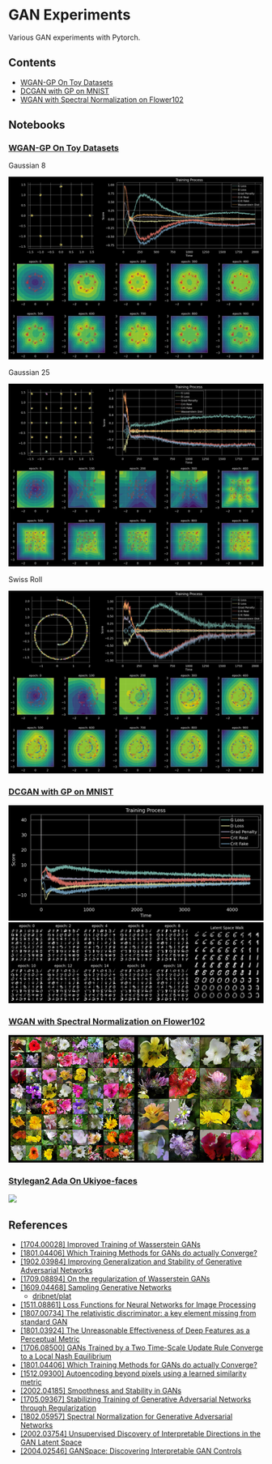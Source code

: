 # GAN Experiments

Various GAN experiments with Pytorch.

## Contents

* [WGAN-GP On Toy Datasets](#wgan-gp-on-toy-datasets)
* [DCGAN with GP on MNIST](#dcgan-with-gp-on-mnist)
* [WGAN with Spectral Normalization on Flower102](#wgan-with-spectral-normalization-on-flower102)

## Notebooks

### [WGAN-GP On Toy Datasets](notebooks/wgan_gp_toy.ipynb)

Gaussian 8

![](images/wgan_gp_gaussian_8.png)

Gaussian 25

![](images/wgan_gp_gaussian_25.png)

Swiss Roll

![](images/wgan_gp_swiss_roll.png)

### [DCGAN with GP on MNIST](notebooks/wgan_gp_mnist.ipynb)

![](images/wgan_gp_mnist_stats.png)
![](images/wgan_gp_mnist_results.png)

### [WGAN with Spectral Normalization on Flower102](notebooks/wgan_specnorm_flower102.ipynb)

![](images/wgan_specnorm_flower102.png)

### [Stylegan2 Ada On Ukiyoe-faces](notebooks/stylegan2_ada_ukiyoe_faces.ipynb)

![](images/stylegan2_ukiyoue_faces_interp.png)

## References

* [[1704.00028] Improved Training of Wasserstein GANs](https://arxiv.org/abs/1704.00028)
* [[1801.04406] Which Training Methods for GANs do actually Converge?](https://arxiv.org/abs/1801.04406)
* [[1902.03984] Improving Generalization and Stability of Generative Adversarial Networks](https://arxiv.org/abs/1902.03984)
* [[1709.08894] On the regularization of Wasserstein GANs](https://arxiv.org/abs/1709.08894)
* [[1609.04468] Sampling Generative Networks](https://arxiv.org/abs/1609.04468)
  * [dribnet/plat](https://github.com/dribnet/plat)
* [[1511.08861] Loss Functions for Neural Networks for Image Processing](https://arxiv.org/abs/1511.08861)
* [[1807.00734] The relativistic discriminator: a key element missing from standard GAN](https://arxiv.org/abs/1807.00734)
* [[1801.03924] The Unreasonable Effectiveness of Deep Features as a Perceptual Metric](https://arxiv.org/abs/1801.03924)
* [[1706.08500] GANs Trained by a Two Time-Scale Update Rule Converge to a Local Nash Equilibrium](https://arxiv.org/abs/1706.08500)
* [[1801.04406] Which Training Methods for GANs do actually Converge?](https://arxiv.org/abs/1801.04406)
* [[1512.09300] Autoencoding beyond pixels using a learned similarity metric](https://arxiv.org/abs/1512.09300)
* [[2002.04185] Smoothness and Stability in GANs](https://arxiv.org/abs/2002.04185)
* [[1705.09367] Stabilizing Training of Generative Adversarial Networks through Regularization](https://arxiv.org/abs/1705.09367)
* [[1802.05957] Spectral Normalization for Generative Adversarial Networks](https://arxiv.org/abs/1802.05957)
* [[2002.03754] Unsupervised Discovery of Interpretable Directions in the GAN Latent Space](https://arxiv.org/abs/2002.03754)
* [[2004.02546] GANSpace: Discovering Interpretable GAN Controls](https://arxiv.org/abs/2004.02546)
